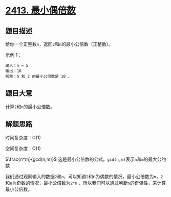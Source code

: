 # [2413. 最小偶倍数](https://leetcode.cn/problems/smallest-even-multiple/)

## 题目描述

给你一个正整数`n`，返回`2`和`n`的最小公倍数（正整数）。

示例 1：

```
输入：n = 5
输出：10
解释：5 和 2 的最小公倍数是 10 。
```

## 题目大意

计算`2`和`n`的最小公倍数。

## 解题思路

时间复杂度：O(1)

空间复杂度：O(1)

$\frac{n*m}{gcd(n,m)}$ 这是最小公倍数的公式，`gcd(n,m)`表示`n`和`m`的最大公约数

我们通过观察输入的数据`2`和`n`，可以知道`2`和n为偶数的情况，最小公倍数为`n`，`2`和`n`为奇数的情况，最小公倍数为`2*n`
，所以我们可以通过判断`n`的奇偶性，来计算最小公倍数。